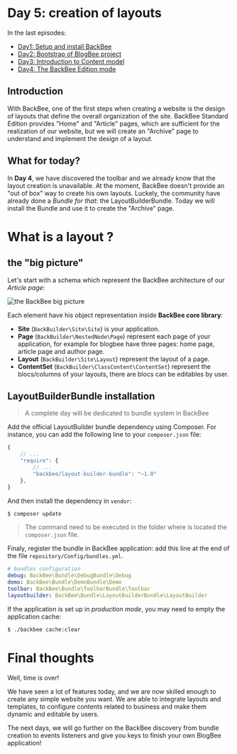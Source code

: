 Day 5: creation of layouts
==========================

In the last episodes:

 - [Day1: Setup and install BackBee](day1.md)
 - [Day2: Bootstrap of BlogBee project](day2.md)
 - [Day3: Introduction to Content model](day3.md)
 - [Day4: The BackBee Edition mode](day4.md)

Introduction
---------------

With BackBee, one of the first steps when creating a website is the design of layouts that define the overall organization of the site. BackBee Standard Edition provides "Home" and "Article" pages, which are sufficient for the realization of our website, but we will create an "Archive"  page to understand and implement the design of a layout.


What for today?
-------------------
In **Day 4**, we have discovered the toolbar and we already know that the layout creation is unavailable. At the moment, BackBee doesn't provide an "out of box" way to create his own layouts. Luckely, the community have already done a *Bundle for that*: the LayoutBuilderBundle.
Today we will install the Bundle and use it to create the "Archive" page.

What is a layout ?
==============

## the "big picture"

Let's start with a schema which represent the BackBee architecture of our *Article page*:

![the BackBee big picture](http://i.imgur.com/sLLJ19x.png "the BackBee big picture")

Each element have his object representation inside **BackBee core library**:

 - **Site** (``BackBuilder\Site\Site``) is your application.
 - **Page** (``BackBuilder\NestedNode\Page``) represent each page of your application, for example for blogbee have three pages: home page, article page and author page.
 - **Layout** (``BackBuilder\Site\Layout``) represent the layout of a page.
 - **ContentSet** (``BackBuilder\ClassContent\ContentSet``) represent the blocs/columns of your layouts, there are blocs can be editables by user.

## LayoutBuilderBundle installation

> A complete day will be dedicated to bundle system in BackBee

Add the official LayoutBuilder bundle dependency using Composer.
For instance, you can add the following line to your `composer.json` file:

```javascript
{
    // ...
    "require": {
        // ...
        "backbee/layout-builder-bundle": "~1.0"
    },
}
```

And then install the dependency in `vendor`:

```bash
$ composer update
```

> The command need to be executed in the folder where is located the `composer.json` file.

Finaly, register the bundle in BackBee application: add this line at the end of the file `repository/Config/bundles.yml`.

```yaml
# bundles configuration
debug: BackBee\Bundle\DebugBundle\Debug
demo: BackBee\Bundle\DemoBundle\Demo
toolbar: BackBee\Bundle\ToolbarBundle\Toolbar
layoutbuilder: BackBee\Bundle\LayoutBuilderBundle\LayoutBuilder
```

If the application is set up in *production mode*, you may need to empty the application cache:

```bash
$ ./backbee cache:clear
```

Final thoughts
============

Well, time is over!

We have seen a lot of features today, and we are now skilled enough to create any simple website you want.
We are able to integrate layouts and templates, to configure contents related to business and make them dynamic and editable by users.

The next days, we will go further on the BackBee discovery from bundle creation to events listeners and give you keys to finish your own BlogBee application!
